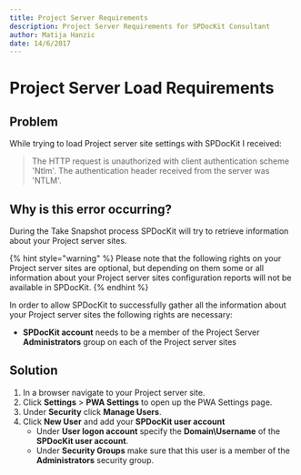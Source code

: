 ```yaml
---
title: Project Server Requirements
description: Project Server Requirements for SPDocKit Consultant
author: Matija Hanzic
date: 14/6/2017
---
```


# Project Server Load Requirements

## Problem

While trying to load Project server site settings with SPDocKit I received:

> The HTTP request is unauthorized with client authentication scheme 'Ntlm'. The authentication header received from the server was 'NTLM'.

## Why is this error occurring?

During the Take Snapshot process SPDocKit will try to retrieve information about your Project server sites.

{% hint style="warning" %}
Please note that the following rights on your Project server sites are optional, but depending on them some or all information about your Project server sites configuration reports will not be available in SPDocKit.
{% endhint %}

In order to allow SPDocKit to successfully gather all the information about your Project server sites the following rights are necessary:

* **SPDocKit account** needs to be a member of the Project Server **Administrators** group on each of the Project server sites

## Solution

1. In a browser navigate to your Project server site.
2. Click **Settings** &gt; **PWA Settings** to open up the PWA Settings page.
3. Under **Security** click **Manage Users**.
4. Click **New User** and add your **SPDocKit user account** 
   * Under **User logon account** specify the **Domain\Username** of the **SPDocKit user account**.
   * Under **Security Groups** make sure that this user is a member of the **Administrators** security group.

